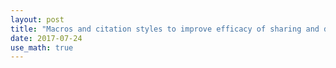 ```yaml
---
layout: post
title: "Macros and citation styles to improve efficacy of sharing and discussing research articles."
date: 2017-07-24
use_math: true
---
```



